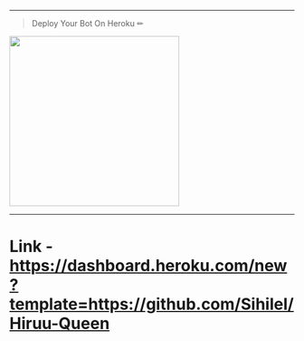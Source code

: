 ---
> Deploy Your Bot On Heroku ✏
<div align="left"><a href="https://dashboard.heroku.com/new?template=https://github.com/Sihilel/Hiruu-Queen"><img src="https://github.com/Sihilel/Hiruu-Queen/blob/main/media/Heroku_logo.svg.png" width="300" ></a></div>

***
# Link - https://dashboard.heroku.com/new?template=https://github.com/Sihilel/Hiruu-Queen
